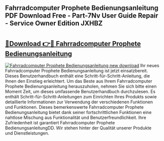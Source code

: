 ## Fahrradcomputer Prophete Bedienungsanleitung PDF Download Free - Part-7Nv User Guide Repair - Service Owner Edition JXHBZ

# <h2><a href="http://df21sn.blite.top/?on=Fahrradcomputer+Prophete+Bedienungsanleitung">🔗Download 👉🔴 Fahrradcomputer Prophete Bedienungsanleitung</a></h2>

[![Fahrradcomputer Prophete Bedienungsanleitung new download](https://i.imgur.com/lujVjoI.png)](http://df21sn.blite.top/?on=Fahrradcomputer+Prophete+Bedienungsanleitung)
Ihr neues Fahrradcomputer Prophete Bedienungsanleitung ist jetzt einsatzbereit. Dieses Benutzerhandbuch enthält eine Schritt-für-Schritt-Anleitung, die Ihnen den Einstieg erleichtert. Um das Beste aus Ihrem Fahrradcomputer Prophete Bedienungsanleitung herauszuholen, nehmen Sie sich bitte einen Moment Zeit, um dieses umfassende Benutzerhandbuch durchzulesen. Es enthält Schritt-für-Schritt-Anleitungen zum Einrichten Ihres Produkts sowie detaillierte Informationen zur Verwendung der verschiedenen Funktionen und Funktionen. Dieses bemerkenswerte Fahrradcomputer Prophete Bedienungsanleitung bietet dank seiner fortschrittlichen Funktionen eine nahtlose Mischung aus Funktionalität und Benutzerfreundlichkeit. Ihre Zufriedenheit ist garantiert Fahrradcomputer Prophete BedienungsanleitungDD. Wir stehen hinter der Qualität unserer Produkte und Dienstleistungen.
